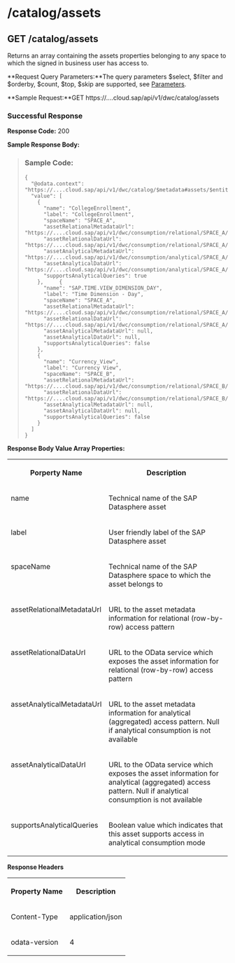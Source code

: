 <!-- loio788b2721d7c44147afa38038059aade1 -->

# /catalog/assets



<a name="loio788b2721d7c44147afa38038059aade1__section_ltd_w35_t5b"/>

## GET /catalog/assets

Returns an array containing the assets properties belonging to any space to which the signed in business user has access to.

**Request Query Parameters:**The query parameters $select, $filter and $orderby, $count, $top, $skip are supported, see [Parameters](odata-api-reference-b9098c3.md#loiob9098c3a706640189bc1d4eb7d5d5c52__section_request_parameters).

**Sample Request:**GET https://....cloud.sap/api/v1/dwc/catalog/assets



### Successful Response

**Response Code:** 200

**Sample Response Body:**

> ### Sample Code:  
> ```
> {
>   "@odata.context": "https://....cloud.sap/api/v1/dwc/catalog/$metadata#assets/$entity",
>   "value": [  
>     {
>       "name": "CollegeEnrollment",
>       "label": "CollegeEnrollment",
>       "spaceName": "SPACE_A",
>       "assetRelationalMetadataUrl": "https://....cloud.sap/api/v1/dwc/consumption/relational/SPACE_A/CollegeEnrollment/$metadata",
>       "assetRelationalDataUrl": "https://....cloud.sap/api/v1/dwc/consumption/relational/SPACE_A/CollegeEnrollment",
>       "assetAnalyticalMetadataUrl": "https://....cloud.sap/api/v1/dwc/consumption/analytical/SPACE_A/CollegeEnrollment/$metadata",
>       "assetAnalyticalDataUrl": "https://....cloud.sap/api/v1/dwc/consumption/analytical/SPACE_A/CollegeEnrollment",
>       "supportsAnalyticalQueries": true
>     },     {
>       "name": "SAP.TIME.VIEW_DIMENSION_DAY",
>       "label": "Time Dimension - Day",
>       "spaceName": "SPACE_A",
>       "assetRelationalMetadataUrl": "https://....cloud.sap/api/v1/dwc/consumption/relational/SPACE_A/SAP.TIME.VIEW_DIMENSION_DAY/$metadata",
>       "assetRelationalDataUrl": "https://....cloud.sap/api/v1/dwc/consumption/relational/SPACE_A/SAP.TIME.VIEW_DIMENSION_DAY",
>       "assetAnalyticalMetadataUrl": null,
>       "assetAnalyticalDataUrl": null,
>       "supportsAnalyticalQueries": false
>     },
>     {
>       "name": "Currency_View",
>       "label": "Currency View",
>       "spaceName": "SPACE_B",
>       "assetRelationalMetadataUrl": "https://....cloud.sap/api/v1/dwc/consumption/relational/SPACE_B/Currency_View/$metadata",
>       "assetRelationalDataUrl": "https://....cloud.sap/api/v1/dwc/consumption/relational/SPACE_B/Currency_View",
>       "assetAnalyticalMetadataUrl": null,
>       "assetAnalyticalDataUrl": null,
>       "supportsAnalyticalQueries": false
>     }
>   ]
> }
> ```

**Response Body Value Array Properties:**


<table>
<tr>
<th valign="top">

Porperty Name



</th>
<th valign="top">

Description



</th>
</tr>
<tr>
<td valign="top">

name



</td>
<td valign="top">

Technical name of the SAP Datasphere asset



</td>
</tr>
<tr>
<td valign="top">

label



</td>
<td valign="top">

User friendly label of the SAP Datasphere asset



</td>
</tr>
<tr>
<td valign="top">

spaceName



</td>
<td valign="top">

Technical name of the SAP Datasphere space to which the asset belongs to



</td>
</tr>
<tr>
<td valign="top">

assetRelationalMetadataUrl



</td>
<td valign="top">

URL to the asset metadata information for relational \(row-by-row\) access pattern



</td>
</tr>
<tr>
<td valign="top">

assetRelationalDataUrl



</td>
<td valign="top">

URL to the OData service which exposes the asset information for relational \(row-by-row\) access pattern



</td>
</tr>
<tr>
<td valign="top">

assetAnalyticalMetadataUrl



</td>
<td valign="top">

URL to the asset metadata information for analytical \(aggregated\) access pattern. Null if analytical consumption is not available



</td>
</tr>
<tr>
<td valign="top">

assetAnalyticalDataUrl



</td>
<td valign="top">

URL to the OData service which exposes the asset information for analytical \(aggregated\) access pattern. Null if analytical consumption is not available



</td>
</tr>
<tr>
<td valign="top">

supportsAnalyticalQueries



</td>
<td valign="top">

Boolean value which indicates that this asset supports access in analytical consumption mode



</td>
</tr>
</table>

**Response Headers**


<table>
<tr>
<th valign="top">

Property Name



</th>
<th valign="top">

Description



</th>
</tr>
<tr>
<td valign="top">

Content-Type



</td>
<td valign="top">

application/json



</td>
</tr>
<tr>
<td valign="top">

odata-version



</td>
<td valign="top">

4



</td>
</tr>
</table>

